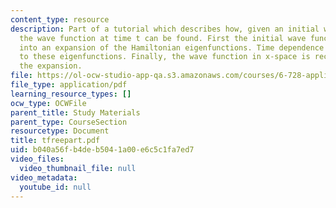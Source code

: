 ```yaml
---
content_type: resource
description: Part of a tutorial which describes how, given an initial wave function,
  the wave function at time t can be found. First the initial wave function is decomposed
  into an expansion of the Hamiltonian eigenfunctions. Time dependence is then applied
  to these eigenfunctions. Finally, the wave function in x-space is recreated from
  the expansion.
file: https://ol-ocw-studio-app-qa.s3.amazonaws.com/courses/6-728-applied-quantum-and-statistical-physics-fall-2006/b040a56fb4deb5041a00e6c5c1fa7ed7_tfreepart.pdf
file_type: application/pdf
learning_resource_types: []
ocw_type: OCWFile
parent_title: Study Materials
parent_type: CourseSection
resourcetype: Document
title: tfreepart.pdf
uid: b040a56f-b4de-b504-1a00-e6c5c1fa7ed7
video_files:
  video_thumbnail_file: null
video_metadata:
  youtube_id: null
---
```

